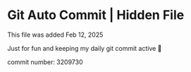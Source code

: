 # Git Auto Commit | Hidden File

This file was added Feb 12, 2025

Just for fun and keeping my daily git commit active 🤪

commit number: 3209730
